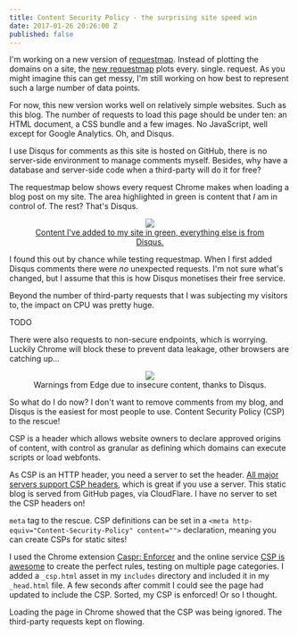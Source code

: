 ```yaml
---
title: Content Security Policy - the surprising site speed win
date: 2017-01-26 20:26:00 Z
published: false
---
```


I'm working on a new version of [requestmap](https://requestmap.webperf.tools). Instead of plotting the domains on a site, the [new requestmap](https://requestmap.herokuapp.com) plots every. single. request. As you might imagine this can get messy, I'm still working on how best to represent such a large number of data points.

For now, this new version works well on relatively simple websites. Such as this blog. The number of requests to load this page should be under ten: an HTML document, a CSS bundle and a few images. No JavaScript, well except for Google Analytics. Oh, and Disqus. 

I use Disqus for comments as this site is hosted on GitHub, there is no server-side environment to manage comments myself. Besides, why have a database and server-side code when a third-party will do it for free?

The requestmap below shows every request Chrome makes when loading a blog post on my site. The area highlighted in green is content that *I* am in control of. The rest? That's Disqus.

<figure align="center">
<a href="https://requestmap.herokuapp.com/render/170126_3F_KXC">
<img style="max-width:100%;" src="/uploads/ninja_requests.png"/>
<figcaption>Content I've added to my site in green, everything else is from Disqus.</figcaption>
</a>
</figure>

I found this out by chance while testing requestmap. When I first added Disqus comments there were *no* unexpected requests. I'm not sure what's changed, but I assume that this is how Disqus monetises their free service.

Beyond the number of third-party requests that I was subjecting my visitors to, the impact on CPU was pretty huge.

TODO

There were also requests to non-secure endpoints, which is worrying. Luckily Chrome will block these to prevent data leakage, other browsers are catching up...

<figure align="center">
<img style="max-width:100%;" src="/uploads/ninja_https_warning"/>
<figcaption>Warnings from Edge due to insecure content, thanks to Disqus.</figcaption>
</figure>

So what do I do now? I don't want to remove comments from my blog, and Disqus is the easiest for most people to use. Content Security Policy (CSP) to the rescue!

CSP is a header which allows website owners to declare approved origins of content, with control as granular as defining which domains can execute scripts or load webfonts.

As CSP is an HTTP header, you need a server to set the header. [All major servers support CSP headers](https://content-security-policy.com/#server), which is great if you use a server. This static blog is served from GitHub pages, via CloudFlare. I have no server to set the CSP headers on!

```meta``` tag to the rescue. CSP definitions can be set in a ```<meta http-equiv="Content-Security-Policy" content="">``` declaration, meaning you can create CSPs for static sites!

I used the Chrome extension [Caspr: Enforcer](https://chrome.google.com/webstore/detail/caspr-enforcer/fekcdjkhlbjngkimekikebfegbijjafd) and the online service [CSP is awesome](http://cspisawesome.com/) to create the perfect rules, testing on multiple page categories. I added a ```_csp.html``` asset in my ```includes``` directory and included it in my ```_head.html``` file. A few seconds after commit I could see the page had updated to include the CSP. Sorted, my CSP is enforced! Or so I thought.

Loading the page in Chrome showed that the CSP was being ignored. The third-party requests kept on flowing.
